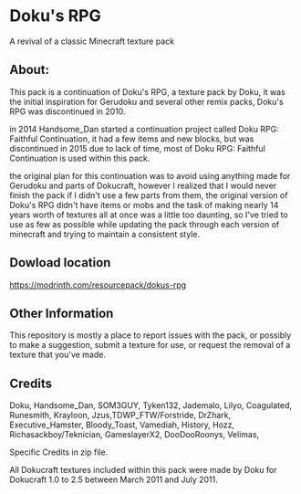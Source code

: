 # Doku's RPG
A revival of a classic Minecraft texture pack

**About**:
------------
This pack is a continuation of Doku's RPG,
a texture pack by Doku, it was the initial inspiration for Gerudoku and several other remix packs, Doku's RPG was discontinued in 2010.

in 2014 Handsome_Dan started a continuation project called Doku RPG: Faithful Continuation,
it had a few items and new blocks, but was discontinued in 2015 due to lack of time,
most of Doku RPG: Faithful Continuation is used within this pack.

the original plan for this continuation was to avoid using anything made for Gerudoku and parts of Dokucraft, however I realized that I would never finish the pack if I didn't use a few parts from them, the original version of Doku's RPG didn't have items or mobs and the task of making nearly 14 years worth of textures all at once was a little too daunting, so I've tried to use as few as possible while updating the pack through each version of minecraft and trying to maintain a consistent style.


**Dowload location**
------------------------------

https://modrinth.com/resourcepack/dokus-rpg


**Other Information**
------------------------------
This repository is mostly a place to report issues with the pack,
or possibly to make a suggestion, submit a texture for use, or request the removal of a texture that you've made.



**Credits**
------------------------------
Doku, Handsome_Dan, SOM3GUY, Tyken132, Jademalo, Lilyo, Coagulated, Runesmith, Krayloon, Jzus,TDWP_FTW/Forstride, DrZhark, Executive_Hamster, Bloody_Toast, Vamediah, History, Hozz, Richasackboy/Teknician, GameslayerX2, DooDooRoonys, Velimas,

Specific Credits in zip file.

All Dokucraft textures included within this pack were made by Doku for Dokucraft 1.0 to 2.5 between March 2011 and July 2011.
